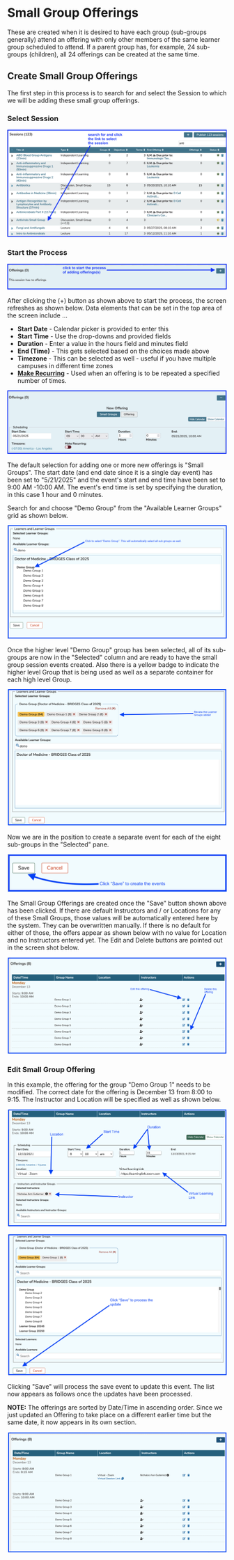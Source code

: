 # Small Group Offerings

These are created when it is desired to have each group (sub-groups generally) attend an offering with only other members of the same learner group scheduled to attend. If a parent group has, for example, 24 sub-groups (children), all 24 offerings can be created at the same time.

## Create Small Group Offerings

The first step in this process is to search for and select the Session to which we will be adding these small group offerings.

### Select Session

![select session](../../images/create_small_group_offerings/select_session.png)

### Start the Process

![start the process](../../images/create_small_group_offerings/start_the_process.png)

After clicking the (+) button as shown above to start the process, the screen refreshes as shown below. Data elements that can be set in the top area of the screen include ...


* **Start Date** - Calendar picker is provided to enter this
* **Start Time** - Use the drop-downs and provided fields
* **Duration** - Enter a value in the hours field and minutes field
* **End (Time)** - This gets selected based on the choices made above
* **Timezone** - This can be selected as well - useful if you have multiple campuses in different time zones
* **[Make Recurring](https://iliosproject.gitbook.io/ilios-user-guide/courses-and-sessions/offerings/recurring-event)** - Used when an offering is to be repeated a specified number of times.

![offering editor - top part](../../images/create_small_group_offerings/offering_editor_top.png)

The default selection for adding one or more new offerings is "Small Groups". The start date (and end date since it is a single day event) has been set to "5/21/2025" and the event's start and end time have been set to 9:00 AM -10:00 AM. The event's end time is set by specifying the duration, in this case 1 hour and 0 minutes.

Search for and choose "Demo Group" from the "Available Learner Groups" grid as shown below.

![select parent group](../../images/create_small_group_offerings/select_parent_group.png)

Once the higher level "Demo Group" group has been selected, all of its sub-groups are now in the "Selected" column and are ready to have the small group session events created. Also there is a yellow badge to indicate the higher level Group that is being used as well as a separate container for each high level Group.

![learner groups added](../../images/create_small_group_offerings/learner_groups_added.png)

Now we are in the position to create a separate event for each of the eight sub-groups in the "Selected" pane.

![Save - create the events](../../images/create_small_group_offerings/save_to_create_events.png)

The Small Group Offerings are created once the "Save" button shown above has been clicked. If there are default Instructors and / or Locations for any of these Small Groups, those values will be automatically entered here by the system. They can be overwritten manually. If there is no default for either of those, the offers appear as shown below with no value for Location and no Instructors entered yet. The Edit and Delete buttons are pointed out in the screen shot below.

![List of Offerings recently created](../../images/create_small_group_offerings/offering_list.png)

### Edit Small Group Offering

In this example, the offering for the group "Demo Group 1" needs to be modified. The correct date for the offering is December 13 from 8:00 to 9:15. The Instructor and Location will be specified as well as shown below.

![Upper part of screen](../../images/create_small_group_offerings/offering_screen_upper.png )

![Save to update](../../images/create_small_group_offerings/save_to_update.png)

Clicking "Save" will process the save event to update this event. The list now appears as follows once the updates have been processed.

**NOTE:** The offerings are sorted by Date/Time in ascending order. Since we just updated an Offering to take place on a different earlier time but the same date, it now appears in its own section.

![Offering list updated](../../images/create_small_group_offerings/offering_list_updated.png)
